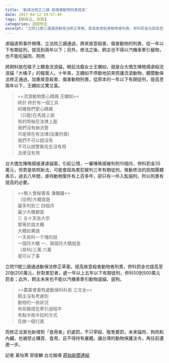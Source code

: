 ```yaml
---
title: '動保法修正三讀 殺傷害動物刑責提高'
date: 2017-04-12 19:57:49
tags: [動保法, 刑責]
categories: 遊說修法
excerpt: "立院11號三讀通過動保法修正草案，提高故意殺害動物者刑責，併科罰金也提高至20到200萬元，針對累犯者，處一年以上五年以下有期徒刑，併科50到500萬元罰金；此外，飼主未來也不能以汽機車牽引動物遛貓、遛狗。"
---
```

虐貓虐狗事件頻傳，立法院三讀通過，將來故意殺害、傷害動物的刑責，從一年以下有期徒刑，提高到兩年以下；另外，修法之後，飼主也不得以汽機車牽引寵物，也不能吃貓肉、狗肉

將飼料放在碟子上餵食流浪貓，眼前法籍女士王嫻如，就是台大僑生陳皓揚虐殺流浪貓「大橘子」的報案人。十年來，王嫻如不停歇地前來照護流浪動物，聽聞動保法修正通過，加重故意殺害、傷害動物刑責，從原本的一年以下有期徒刑，提高至兩年以下，王嫻如又驚又喜。

<!-- more -->
> ==流浪動物愛心媽媽 王嫻如==  
> 終於 終於有一個工具  
> 的確我們愛心媽媽  
> （只能)在馬路上面  
> 有的時候在法律上面  
> 我們沒有辦法管  
> 可是現在有法律(加重刑責)  
> 我們不可以說沒有  
> 不可以說警察先生沒有用  
> 法律沒有用  

台大僑生陳皓揚接連虐貓案，引起公憤，一審陳皓揚被判刑10個月、併科罰金35萬元，但若是依照新法，可能會因為累犯被判三年有期徒刑。推動修法的民間團體表示，過去八年間，虐待動物案件有上百多件，卻只有一件入監服刑，所以刑責有提高的必要。

> ==樹人會秘書長 潘翰疆==  
> （往例)大概就是  
> 最多判到三 四個月  
> 最少大概都是  
> 三 五十天為大宗  
> 那等於說大概  
> 大概如果說  
> 一天易科一千塊的話  
> 一個月大概 
> 一、兩個月大概就是  
> （易科)三萬 六萬  
> 就可以了事  

立院11號三讀通過動保法修正草案，提高故意殺害動物者刑責，併科罰金也提高至20到200萬元，針對累犯者，處一年以上五年以下有期徒刑，併科50到500萬元罰金；此外，飼主未來也不能以汽機車牽引動物遛貓、遛狗。

> ==農委會畜牧處動保科科長 江文全==  
> 飼主沒有考慮到  
> 動物的一些狀況  
> 有些變成在牽引過程中  
> 有點半拖半拉的方式  
> 在做一個行進  

而修正法案也新增對「食用者」的處罰，不只宰殺、販售要罰，未來貓肉、狗肉和內臟，也被禁止購買、食用，且不得持有屠體。讓台灣的動物保護法令，再往前邁進一步。


記者 黃怡菁 郭俊麟 台北報導
[原始新聞連結](http://news.pts.org.tw/article/355254)
